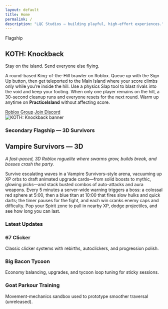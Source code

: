 ```yaml
---
layout: default
title: Home
permalink: /
description: "LQC Studios — building playful, high-effort experiences."
---
```


<section class="hero reveal">
  <div class="card">
    <span class="kicker">Flagship</span>
    <h1>KOTH: Knockback</h1>
    <p class="tagline">Stay on the island. Send everyone else flying.</p>
    <p class="muted">
      A round-based King-of-the-Hill brawler on Roblox. Queue up with the Sign Up button, then get
      teleported to the Main Island where your score climbs only while you’re inside the hill. Use a
      physics Slap tool to blast rivals into the void and keep your footing. When only one player
      remains on the hill, a 30-second cleanup runs and everyone resets for the next round. Warm up
      anytime on <strong>PracticeIsland</strong> without affecting score.
    </p>
    <div class="cta-row">
      <a class="btn btn--solid" href="https://www.roblox.com/share/g/5641441" target="_blank" rel="noopener">Roblox Group</a>
      <a class="btn btn--ghost" href="https://discord.gg/eFWCcxUbE7" target="_blank" rel="noopener">Join Discord</a>
    </div>
  </div>
  <!-- IMPORTANT: double braces {{ ... }} so Jekyll renders the image path -->
  <div class="media reveal"><img src="{{ "/assets/img/og-image.png" | relative_url }}" alt="KOTH: Knockback banner" /></div>
</section>

<div class="hr"></div>

### Secondary Flagship — 3D Survivors
<div class="featured reveal">
  <div>
    <h2>Vampire Survivors — 3D</h2>
    <p class="muted"><em>A fast-paced, 3D Roblox roguelite where swarms grow, builds break, and bosses crash the party.</em></p>
    <p class="muted">
      Survive escalating waves in a Vampire Survivors–style arena, vacuuming up XP orbs to draft animated upgrade cards—from solid boosts to mythic, glowing picks—and stack busted combos of auto-attacks and aura weapons. Every 5 minutes a server-wide warning triggers a boss: a colossal red sphere at 5:00, then a blue titan at 10:00 that fires slow hulks and quick darts; the timer pauses for the fight, and each win cranks enemy caps and difficulty. Pop your Spirit zone to pull in nearby XP, dodge projectiles, and see how long you can last.
    </p>
  </div>
  <div class="media"></div>
</div>

<div class="hr"></div>

### Latest Updates
<div class="grid">
  <article class="card reveal">
    <h3>67 Clicker</h3>
    <p class="muted">Classic clicker systems with rebirths, autoclickers, and progression polish.</p>
  </article>
  <article class="card reveal">
    <h3>Big Bacon Tycoon</h3>
    <p class="muted">Economy balancing, upgrades, and tycoon loop tuning for sticky sessions.</p>
  </article>
  <article class="card reveal">
    <h3>Goat Parkour Training</h3>
    <p class="muted">Movement-mechanics sandbox used to prototype smoother traversal (unreleased).</p>
  </article>
</div>
